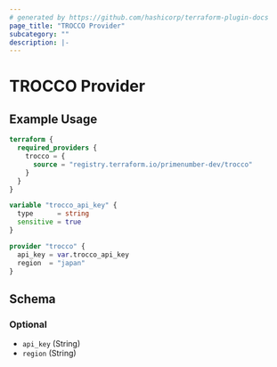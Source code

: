 ```yaml
---
# generated by https://github.com/hashicorp/terraform-plugin-docs
page_title: "TROCCO Provider"
subcategory: ""
description: |-
---
```


# TROCCO Provider

## Example Usage

```terraform
terraform {
  required_providers {
    trocco = {
      source = "registry.terraform.io/primenumber-dev/trocco"
    }
  }
}

variable "trocco_api_key" {
  type      = string
  sensitive = true
}

provider "trocco" {
  api_key = var.trocco_api_key
  region  = "japan"
}
```

<!-- schema generated by tfplugindocs -->

## Schema

### Optional

- `api_key` (String)
- `region` (String)
